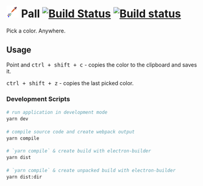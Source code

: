 # ![pall icon](https://raw.githubusercontent.com/dandansoysauce/pall/master/src/main/images/icon.png "pall icon") Pall [![Build Status](https://travis-ci.org/dandansoysauce/pall.svg?branch=master)](https://travis-ci.org/dandansoysauce/pall) [![Build status](https://ci.appveyor.com/api/projects/status/2f5ymuc0h94xsman?svg=true)](https://ci.appveyor.com/project/dandansoysauce/pall)

Pick a color. Anywhere.

## Usage

Point and <kbd>ctrl + shift + c</kbd> - copies the color to the clipboard and saves it.

<kbd>ctrl + shift + z</kbd> - copies the last picked color.

### Development Scripts

```bash
# run application in development mode
yarn dev

# compile source code and create webpack output
yarn compile

# `yarn compile` & create build with electron-builder
yarn dist

# `yarn compile` & create unpacked build with electron-builder
yarn dist:dir
```

